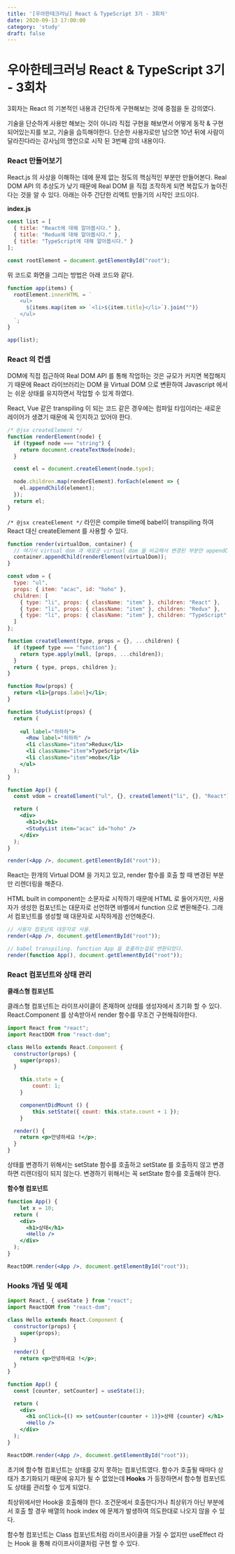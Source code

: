 ```yaml
---
title: '[우아한테크러닝] React & TypeScript 3기 - 3회차'
date: 2020-09-13 17:00:00
category: 'study'
draft: false
---
```


우아한테크러닝 React & TypeScript 3기 - 3회차
========================

3회차는 React 의 기본적인 내용과 간단하게 구현해보는 것에 중점을 둔 강의였다.

기술을 단순하게 사용만 해보는 것이 아니라 직접 구현을 해보면서 어떻게 동작 & 구현되어있는지를 보고, 기술을 습득해야한다. 단순한 사용자로만 남으면 10년 뒤에 사람이 달라진다라는 강사님의 명언으로 시작 된 3번째 강의 내용이다.



### React 만들어보기

React.js 의 사상을 이해하는 데에 문제 없는 정도의 핵심적인 부분만 만들어본다.
Real DOM API 의 추상도가 낮기 때문에 Real DOM 을 직접 조작하게 되면 복잡도가 높아진다는 것을 알 수 있다. 아래는 아주 간단한 리액트 만들기의 시작인 코드이다.

**index.js**
```jsx
const list = [
  { title: "React에 대해 알아봅시다." },
  { title: "Redux에 대해 알아봅시다." },
  { title: "TypeScript에 대해 알아봅시다." }
];

const rootElement = document.getElementById("root");
```

위 코드로 화면을 그리는 방법은 아래 코드와 같다.
```jsx
function app(items) {
  rootElement.innerHTML = `
    <ul>
      ${items.map(item => `<li>${item.title}</li>`).join("")}
    </ul>
  `;
}

app(list);
```

### React 의 컨셉

DOM에 직접 접근하여 Real DOM API 를 통해 작업하는 것은 규모가 커지면 복잡해지기 때문에 React 라이브러리는 DOM 을 Virtual DOM 으로 변환하여 Javascript 에서는 쉬운 상태를 유지하면서 작업할 수 있게 하였다.

React, Vue 같은 transpiling 이 되는 코드 같은 경우에는 컴파일 타임이라는 새로운 레이어가 생겼기 때문에 꼭 인지하고 있어야 한다.


```jsx
/* @jsx createElement */
function renderElement(node) {
  if (typeof node === "string") {
    return document.createTextNode(node);
  }

  const el = document.createElement(node.type);

  node.children.map(renderElement).forEach(element => {
    el.appendChild(element);
  });
  return el;
}
```

```/* @jsx createElement */``` 라인은 compile time에 babel이 transpiling 하여 React 대신 createElement 를 사용할 수 있다.


```jsx
function render(virtualDom, container) {
  // 여기서 virtual dom 과 새로운 virtual dom 을 비교해서 변경된 부분만 appendChild 해준다.
  container.appendChild(renderElement(virtualDom));
}

const vdom = {
  type: "ul",
  props: { item: "acac", id: "hoho" },
  children: [
    { type: "li", props: { className: "item" }, children: "React" },
    { type: "li", props: { className: "item" }, children: "Redux" },
    { type: "li", props: { className: "item" }, children: "TypeScript" }
  ]
};

function createElement(type, props = {}, ...children) {
  if (typeof type === "function") {
    return type.apply(null, [props, ...children]);
  }
  return { type, props, children };
}

function Row(props) {
  return <li>{props.label}</li>;
}

function StudyList(props) {
  return (
    
    <ul label="하하하">
      <Row label="하하하" />
      <li className="item">Redux</li>
      <li className="item">TypeScript</li>
      <li className="item">mobx</li>
    </ul>
  );
}

function App() {
  const vdom = createElement("ul", {}, createElement("li", {}, "React"));

  return (
    <div>
      <h1>1</h1>
      <StudyList item="acac" id="hoho" />
    </div>
  );
}

render(<App />, document.getElementById("root"));

```

React는 한개의 Virtual DOM 을 가지고 있고, render 함수를 호출 할 때 변경된 부분만 리렌더링을 해준다.

HTML built in component는 소문자로 시작하기 때문에 HTML 로 들어가지만, 사용자가 생성한 컴포넌트는 대문자로 선언하면 바벨에서 function 으로 변환해준다. 그래서 컴포넌트를 생성할 때 대문자로 시작하게끔 선언해준다.

```jsx
// 사용자 컴포넌트 대문자로 사용.
render(<App />, document.getElementById("root"));
```

```jsx
// babel transpiling. function App 을 호출하는걸로 변환되었다.
render(function App(), document.getElementById("root"));
```

### React 컴포넌트와 상태 관리

**클래스형 컴포넌트**

클래스형 컴포넌트는 라이프사이클이 존재하며 상태를 생성자에서 초기화 할 수 있다. React.Component 를 상속받아서 render 함수를 무조건 구현해줘야한다.

```jsx
import React from "react";
import ReactDOM from "react-dom";

class Hello extends React.Component {
  constructor(props) {
    super(props);
  }

	this.state = {
		count: 1;
	}

	componentDidMount () {	
		this.setState({ count: this.state.count + 1 });
	}

  render() {
    return <p>안녕하세요 !</p>;
  }
}
```
상태를 변경하기 위해서는 setState 함수를 호출하고 setState 를 호출하지 않고 변경하면 리렌더링이 되지 않는다. 변경하기 위해서는 꼭 setState 함수를 호출해야 한다.


**함수형 컴포넌트**


```jsx
function App() {
	let x = 10;
  return (
    <div>
      <h1>상태</h1>
      <Hello />
    </div>
  );
}

ReactDOM.render(<App />, document.getElementById("root"));
```

### Hooks 개념 및 예제

```jsx
import React, { useState } from "react";
import ReactDOM from "react-dom";

class Hello extends React.Component {
  constructor(props) {
    super(props);
  }

  render() {
    return <p>안녕하세요 !</p>;
  }
}

function App() {
  const [counter, setCounter] = useState(1);

  return (
    <div>
      <h1 onClick={() => setCounter(counter + 1)}>상태 {counter} </h1>
      <Hello />
    </div>
  );
}

ReactDOM.render(<App />, document.getElementById("root"));
```

초기에 함수형 컴포넌트는 상태를 갖지 못하는 컴포넌트였다. 함수가 호출될 때마다 상태가 초기화되기 때문에 유지가 될 수 없었는데 **Hooks** 가 등장하면서 함수형 컴포넌트도 상태를 관리할 수 있게 되었다.

최상위에서만 Hook을 호출해야 한다. 조건문에서 호출한다거나 최상위가 아닌 부분에서 호출 할 경우 배열의 hook index 에 문제가 발생하여 의도한대로 나오지 않을 수 있다.

함수형 컴포넌트는 Class 컴포넌트처럼 라이프사이클을 가질 수 없지만 useEffect 라는 Hook 을 통해 라이프사이클처럼 구현 할 수 있다.